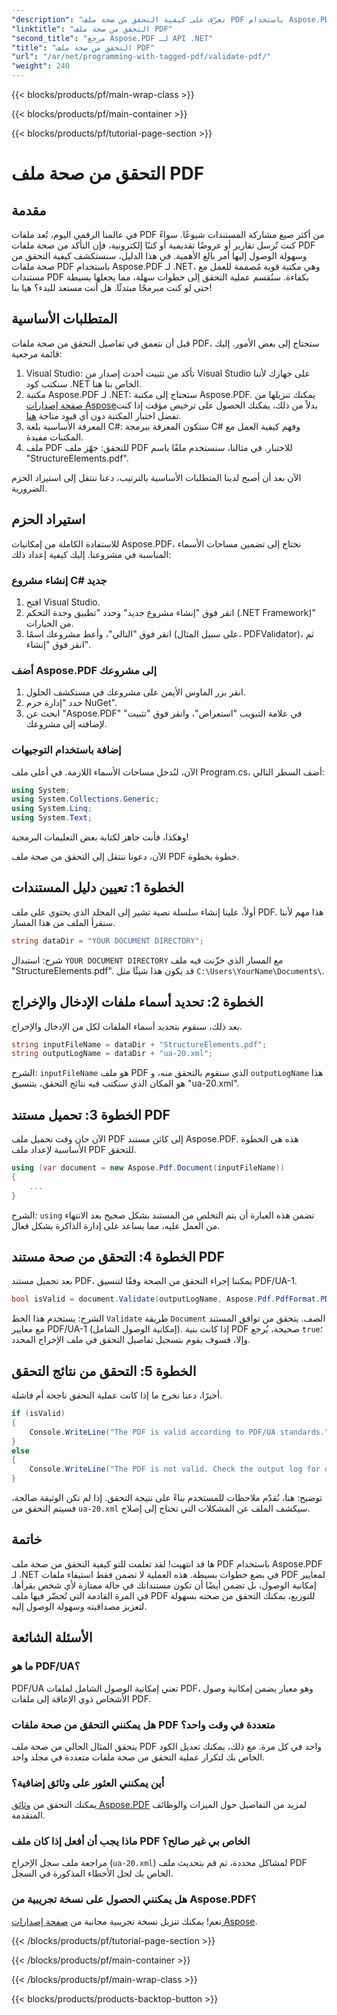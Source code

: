 ```yaml
---
"description": "تعرّف على كيفية التحقق من صحة ملف PDF باستخدام Aspose.PDF لـ .NET. تحقق من توافقه مع المعايير وأنشئ تقرير التحقق."
"linktitle": "التحقق من صحة ملف PDF"
"second_title": "مرجع Aspose.PDF لـ API .NET"
"title": "التحقق من صحة ملف PDF"
"url": "/ar/net/programming-with-tagged-pdf/validate-pdf/"
"weight": 240
---
```


{{< blocks/products/pf/main-wrap-class >}}

{{< blocks/products/pf/main-container >}}

{{< blocks/products/pf/tutorial-page-section >}}

# التحقق من صحة ملف PDF

## مقدمة

في عالمنا الرقمي اليوم، تُعد ملفات PDF من أكثر صيغ مشاركة المستندات شيوعًا. سواءً كنت تُرسل تقارير أو عروضًا تقديمية أو كتبًا إلكترونية، فإن التأكد من صحة ملفات PDF وسهولة الوصول إليها أمر بالغ الأهمية. في هذا الدليل، سنستكشف كيفية التحقق من صحة ملفات PDF باستخدام Aspose.PDF لـ .NET، وهي مكتبة قوية مُصممة للعمل مع مستندات PDF بكفاءة. سنُقسم عملية التحقق إلى خطوات سهلة، مما يجعلها بسيطة حتى لو كنت مبرمجًا مبتدئًا. هل أنت مستعد للبدء؟ هيا بنا!

## المتطلبات الأساسية

قبل أن نتعمق في تفاصيل التحقق من صحة ملفات PDF، ستحتاج إلى بعض الأمور. إليك قائمة مرجعية:

1. Visual Studio: تأكد من تثبيت أحدث إصدار من Visual Studio على جهازك لأننا سنكتب كود .NET الخاص بنا هنا.
2. مكتبة Aspose.PDF لـ .NET: ستحتاج إلى مكتبة Aspose.PDF. يمكنك تنزيلها من [صفحة إصدارات Aspose](https://releases.aspose.com/pdf/net/)بدلاً من ذلك، يمكنك الحصول على ترخيص مؤقت إذا كنت تفضل اختبار المكتبة دون أي قيود متاحة [هنا](https://purchase.aspose.com/temporary-license/).
3. المعرفة الأساسية بلغة C#: ستكون المعرفة ببرمجة C# وفهم كيفية العمل مع المكتبات مفيدة.
4. ملف PDF للتحقق: جهّز ملف PDF للاختبار. في مثالنا، سنستخدم ملفًا باسم "StructureElements.pdf".

الآن بعد أن أصبح لدينا المتطلبات الأساسية بالترتيب، دعنا ننتقل إلى استيراد الحزم الضرورية.

## استيراد الحزم

للاستفادة الكاملة من إمكانيات Aspose.PDF، نحتاج إلى تضمين مساحات الأسماء المناسبة في مشروعنا. إليك كيفية إعداد ذلك:

### إنشاء مشروع C# جديد

1. افتح Visual Studio.
2. انقر فوق "إنشاء مشروع جديد" وحدد "تطبيق وحدة التحكم (.NET Framework)" من الخيارات.
3. انقر فوق "التالي"، وأعط مشروعك اسمًا (على سبيل المثال، PDFValidator)، ثم انقر فوق "إنشاء".

### أضف Aspose.PDF إلى مشروعك

1. انقر بزر الماوس الأيمن على مشروعك في مستكشف الحلول.
2. حدد "إدارة حزم NuGet".
3. ابحث عن "Aspose.PDF" في علامة التبويب "استعراض"، وانقر فوق "تثبيت" لإضافته إلى مشروعك.

### إضافة باستخدام التوجيهات

الآن، لنُدخل مساحات الأسماء اللازمة. في أعلى ملف Program.cs، أضف السطر التالي:

```csharp
using System;
using System.Collections.Generic;
using System.Linq;
using System.Text;
```

وهكذا، فأنت جاهز لكتابة بعض التعليمات البرمجية!

الآن، دعونا ننتقل إلى التحقق من صحة ملف PDF خطوة بخطوة.

## الخطوة 1: تعيين دليل المستندات

أولاً، علينا إنشاء سلسلة نصية تشير إلى المجلد الذي يحتوي على ملف PDF. هذا مهم لأننا سنقرأ الملف من هذا المسار.

```csharp
string dataDir = "YOUR DOCUMENT DIRECTORY";
```

شرح: استبدال `YOUR DOCUMENT DIRECTORY` مع المسار الذي خزّنت فيه ملف "StructureElements.pdf". قد يكون هذا شيئًا مثل `C:\Users\YourName\Documents\`.

## الخطوة 2: تحديد أسماء ملفات الإدخال والإخراج

بعد ذلك، سنقوم بتحديد أسماء الملفات لكل من الإدخال والإخراج. 

```csharp
string inputFileName = dataDir + "StructureElements.pdf";
string outputLogName = dataDir + "ua-20.xml";
```

الشرح: `inputFileName` هو ملف PDF الذي سنقوم بالتحقق منه، و `outputLogName` هذا هو المكان الذي سنكتب فيه نتائج التحقق، بتنسيق "ua-20.xml".

## الخطوة 3: تحميل مستند PDF

الآن حان وقت تحميل ملف PDF إلى كائن مستند Aspose.PDF. هذه هي الخطوة الأساسية لإعداد ملف PDF للتحقق.

```csharp
using (var document = new Aspose.Pdf.Document(inputFileName))
{
    ...
}
```

الشرح: `using` تضمن هذه العبارة أن يتم التخلص من المستند بشكل صحيح بعد الانتهاء من العمل عليه، مما يساعد على إدارة الذاكرة بشكل فعال.

## الخطوة 4: التحقق من صحة مستند PDF

بعد تحميل مستند PDF، يمكننا إجراء التحقق من الصحة وفقًا لتنسيق PDF/UA-1. 

```csharp
bool isValid = document.Validate(outputLogName, Aspose.Pdf.PdfFormat.PDF_UA_1);
```

الشرح: يستخدم هذا الخط `Validate` طريقة `Document` الصف. يتحقق من توافق المستند مع معايير PDF/UA-1 (إمكانية الوصول الشامل). إذا كانت بنية PDF صحيحة، يُرجع `true`؛ وإلا، فسوف يقوم بتسجيل تفاصيل التحقق في ملف الإخراج المحدد.

## الخطوة 5: التحقق من نتائج التحقق

أخيرًا، دعنا نخرج ما إذا كانت عملية التحقق ناجحة أم فاشلة.

```csharp
if (isValid)
{
    Console.WriteLine("The PDF is valid according to PDF/UA standards.");
}
else
{
    Console.WriteLine("The PDF is not valid. Check the output log for details.");
}
```

توضيح: هنا، نُقدّم ملاحظات للمستخدم بناءً على نتيجة التحقق. إذا لم تكن الوثيقة صالحة، فسيتم التحقق من `ua-20.xml` سيكشف الملف عن المشكلات التي تحتاج إلى إصلاح.

## خاتمة

ها قد انتهيت! لقد تعلمت للتو كيفية التحقق من صحة ملف PDF باستخدام Aspose.PDF لـ .NET في بضع خطوات بسيطة. هذه العملية لا تضمن فقط استيفاء ملفات PDF لمعايير إمكانية الوصول، بل تضمن أيضًا أن تكون مستنداتك في حالة ممتازة لأي شخص يقرأها. في المرة القادمة التي تُحضّر فيها ملف PDF للتوزيع، يمكنك التحقق من صحته بسهولة لتعزيز مصداقيته وسهولة الوصول إليه.

## الأسئلة الشائعة

### ما هو PDF/UA؟  
PDF/UA تعني إمكانية الوصول الشامل لملفات PDF، وهو معيار يضمن إمكانية وصول الأشخاص ذوي الإعاقة إلى ملفات PDF.

### هل يمكنني التحقق من صحة ملفات PDF متعددة في وقت واحد؟  
يتحقق المثال الحالي من صحة ملف PDF واحد في كل مرة. مع ذلك، يمكنك تعديل الكود الخاص بك لتكرار عملية التحقق من صحة ملفات متعددة في مجلد واحد.

### أين يمكنني العثور على وثائق إضافية؟  
يمكنك التحقق من [وثائق Aspose.PDF](https://reference.aspose.com/pdf/net/) لمزيد من التفاصيل حول الميزات والوظائف المتقدمة.

### ماذا يجب أن أفعل إذا كان ملف PDF الخاص بي غير صالح؟  
مراجعة ملف سجل الإخراج (`ua-20.xml`) لمشاكل محددة، ثم قم بتحديث ملف PDF الخاص بك لحل الأخطاء المذكورة في السجل.

### هل يمكنني الحصول على نسخة تجريبية من Aspose.PDF؟  
نعم! يمكنك تنزيل نسخة تجريبية مجانية من [صفحة إصدارات Aspose](https://releases.aspose.com/).

{{< /blocks/products/pf/tutorial-page-section >}}

{{< /blocks/products/pf/main-container >}}

{{< /blocks/products/pf/main-wrap-class >}}

{{< blocks/products/products-backtop-button >}}